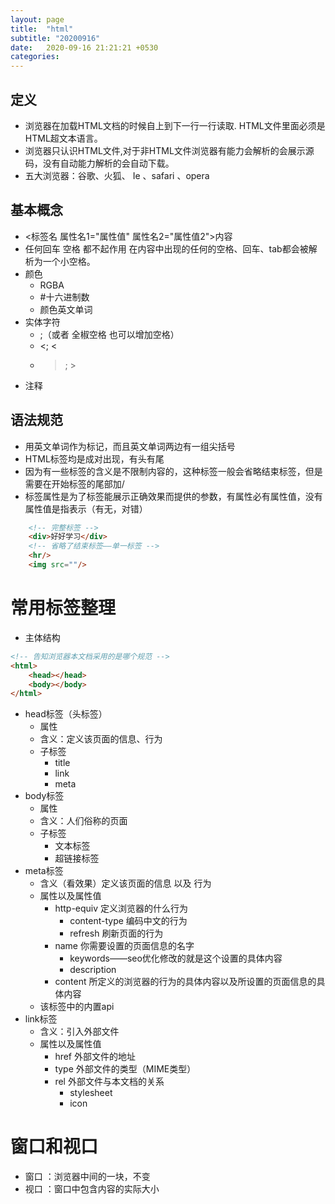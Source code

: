 ```yaml
---
layout: page
title:  "html"
subtitle: "20200916"
date:   2020-09-16 21:21:21 +0530
categories:
---
```


## 定义
- 浏览器在加载HTML文档的时候自上到下一行一行读取. HTML文件里面必须是HTML超文本语言。
- 浏览器只认识HTML文件,对于非HTML文件浏览器有能力会解析的会展示源码，没有自动能力解析的会自动下载。
- 五大浏览器：谷歌、火狐、 Ie 、safari 、opera

## 基本概念
- <标签名 属性名1="属性值" 属性名2="属性值2">内容
- 任何回车 空格 都不起作用 在内容中出现的任何的空格、回车、tab都会被解析为一个小空格。
- 颜色
    - RGBA
    - #十六进制数
    - 颜色英文单词
- 实体字符
    - ;（或者 全椒空格 也可以增加空格）
    - <; <
    - >; >
- 注释


## 语法规范
- 用英文单词作为标记，而且英文单词两边有一组尖括号
- HTML标签均是成对出现，有头有尾
- 因为有一些标签的含义是不限制内容的，这种标签一般会省略结束标签，但是需要在开始标签的尾部加/ 
- 标签属性是为了标签能展示正确效果而提供的参数，有属性必有属性值，没有属性值是指表示（有无，对错）

```HTML
    <!-- 完整标签 -->
    <div>好好学习</div>
    <!-- 省略了结束标签——单一标签 -->
    <hr/>
    <img src=""/>
```

# 常用标签整理
- 主体结构

```HTML
<!-- 告知浏览器本文档采用的是哪个规范 -->
<html>
    <head></head>
    <body></body>
</html>
```

- head标签（头标签）
    - 属性
    - 含义：定义该页面的信息、行为
    - 子标签
        - title
        - link
        - meta
- body标签
    - 属性
    - 含义：人们俗称的页面
    - 子标签
        - 文本标签
        - 超链接标签
- meta标签
    - 含义（看效果）定义该页面的信息 以及 行为
    - 属性以及属性值
        - http-equiv 定义浏览器的什么行为
            - content-type 编码中文的行为
            - refresh 刷新页面的行为
        - name 你需要设置的页面信息的名字
            - keywords——seo优化修改的就是这个设置的具体内容
            - description
        - content 所定义的浏览器的行为的具体内容以及所设置的页面信息的具体内容
    - 该标签中的内置api
- link标签
    - 含义：引入外部文件
    - 属性以及属性值
        - href 外部文件的地址
        - type 外部文件的类型（MIME类型）
        - rel 外部文件与本文档的关系
            - stylesheet
            - icon 



# 窗口和视口

- 窗口 ：浏览器中间的一块，不变
- 视口 ：窗口中包含内容的实际大小